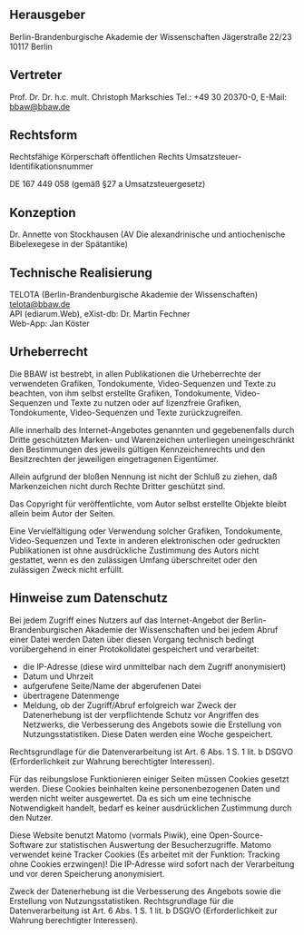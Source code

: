 ## Herausgeber

Berlin-Brandenburgische Akademie der Wissenschaften
Jägerstraße 22/23
10117 Berlin

## Vertreter

Prof. Dr. Dr. h.c. mult. Christoph Markschies
Tel.: +49 30 20370-0, E-Mail: bbaw@bbaw.de

## Rechtsform

Rechtsfähige Körperschaft öffentlichen Rechts
Umsatzsteuer-Identifikationsnummer

DE 167 449 058 (gemäß §27 a Umsatzsteuergesetz)

## Konzeption

Dr. Annette von Stockhausen (AV Die alexandrinische und antiochenische Bibelexegese in der Spätantike)

## Technische Realisierung

TELOTA (Berlin-Brandenburgische Akademie der Wissenschaften)  
telota@bbaw.de  
API (ediarum.Web), eXist-db: Dr. Martin Fechner  
Web-App: Jan Köster

## Urheberrecht

Die BBAW ist bestrebt, in allen Publikationen die Urheberrechte der verwendeten Grafiken, Tondokumente, Video-Sequenzen und Texte zu beachten, von ihm selbst erstellte Grafiken, Tondokumente, Video-Sequenzen und Texte zu nutzen oder auf lizenzfreie Grafiken, Tondokumente, Video-Sequenzen und Texte zurückzugreifen.

Alle innerhalb des Internet-Angebotes genannten und gegebenenfalls durch Dritte geschützten Marken- und Warenzeichen unterliegen uneingeschränkt den Bestimmungen des jeweils gültigen Kennzeichenrechts und den Besitzrechten der jeweiligen eingetragenen Eigentümer.

Allein aufgrund der bloßen Nennung ist nicht der Schluß zu ziehen, daß Markenzeichen nicht durch Rechte Dritter geschützt sind.

Das Copyright für veröffentlichte, vom Autor selbst erstellte Objekte bleibt allein beim Autor der Seiten.

Eine Vervielfältigung oder Verwendung solcher Grafiken, Tondokumente, Video-Sequenzen und Texte in anderen elektronischen oder gedruckten Publikationen ist ohne ausdrückliche Zustimmung des Autors nicht gestattet, wenn es den zulässigen Umfang überschreitet oder den zulässigen Zweck nicht erfüllt.

## Hinweise zum Datenschutz

Bei jedem Zugriff eines Nutzers auf das Internet-Angebot der Berlin-Brandenburgischen Akademie der Wissenschaften und bei jedem Abruf einer Datei werden Daten über diesen Vorgang technisch bedingt vorübergehend in einer Protokolldatei gespeichert und verarbeitet:
*  die IP-Adresse (diese wird unmittelbar nach dem Zugriff anonymisiert)
*  Datum und Uhrzeit
*  aufgerufene Seite/Name der abgerufenen Datei
*  übertragene Datenmenge
*  Meldung, ob der Zugriff/Abruf erfolgreich war
Zweck der Datenerhebung ist der verpflichtende Schutz vor Angriffen des Netzwerks, die Verbesserung des Angebots sowie die Erstellung von Nutzungsstatistiken. Diese Daten werden eine Woche gespeichert.

Rechtsgrundlage für die Datenverarbeitung ist Art. 6 Abs. 1 S. 1 lit. b DSGVO (Erforderlichkeit zur Wahrung berechtigter Interessen).

Für das reibungslose Funktionieren einiger Seiten müssen Cookies gesetzt werden. Diese Cookies beinhalten keine personenbezogenen Daten und werden nicht weiter ausgewertet. Da es sich um eine technische Notwendigkeit handelt, bedarf es keiner ausdrücklichen Zustimmung durch den Nutzer.

Diese Website benutzt Matomo (vormals Piwik), eine Open-Source-Software zur statistischen Auswertung der Besucherzugriffe. Matomo verwendet keine Tracker Cookies (Es arbeitet mit der Funktion: Tracking ohne Cookies erzwingen)! 
Die IP-Adresse wird sofort nach der Verarbeitung und vor deren Speicherung anonymisiert.

Zweck der Datenerhebung ist die Verbesserung des Angebots sowie die Erstellung von Nutzungsstatistiken. Rechtsgrundlage für die Datenverarbeitung ist Art. 6 Abs. 1 S. 1 lit. b DSGVO (Erforderlichkeit zur Wahrung berechtigter Interessen).
